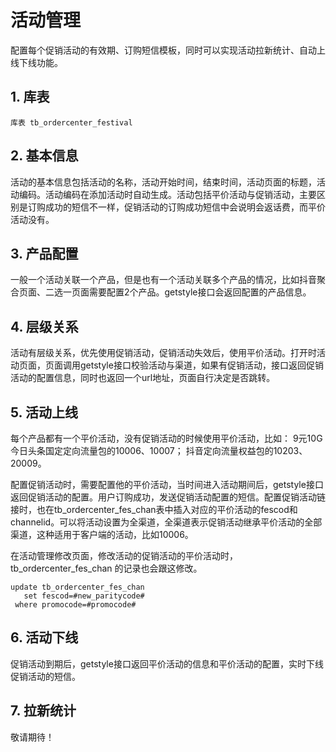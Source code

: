 # 活动管理
配置每个促销活动的有效期、订购短信模板，同时可以实现活动拉新统计、自动上线下线功能。

## 1. 库表  
```
库表 tb_ordercenter_festival
```

## 2. 基本信息
活动的基本信息包括活动的名称，活动开始时间，结束时间，活动页面的标题，活动编码。活动编码在添加活动时自动生成。活动包括平价活动与促销活动，主要区别是订购成功的短信不一样，促销活动的订购成功短信中会说明会返话费，而平价活动没有。

## 3. 产品配置
一般一个活动关联一个产品，但是也有一个活动关联多个产品的情况，比如抖音聚合页面、二选一页面需要配置2个产品。getstyle接口会返回配置的产品信息。

## 4. 层级关系
活动有层级关系，优先使用促销活动，促销活动失效后，使用平价活动。打开时活动页面，页面调用getstyle接口校验活动与渠道，如果有促销活动，接口返回促销活动的配置信息，同时也返回一个url地址，页面自行决定是否跳转。

## 5. 活动上线
每个产品都有一个平价活动，没有促销活动的时候使用平价活动，比如：
9元10G今日头条国定定向流量包的10006、10007；
抖音定向流量权益包的10203、20009。

配置促销活动时，需要配置他的平价活动，当时间进入活动期间后，getstyle接口返回促销活动的配置。用户订购成功，发送促销活动配置的短信。配置促销活动链接时，也在tb_ordercenter_fes_chan表中插入对应的平价活动的fescod和channelid。可以将活动设置为全渠道，全渠道表示促销活动继承平价活动的全部渠道，这种适用于客户端的活动，比如10006。

在活动管理修改页面，修改活动的促销活动的平价活动时，tb_ordercenter_fes_chan 的记录也会跟这修改。
```
update tb_ordercenter_fes_chan 
   set fescod=#new_paritycode#
 where promocode=#promocode#
```

## 6. 活动下线
促销活动到期后，getstyle接口返回平价活动的信息和平价活动的配置，实时下线促销活动的短信。


## 7. 拉新统计
敬请期待！